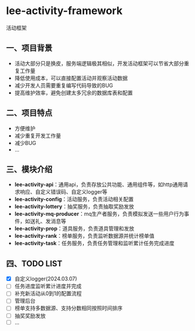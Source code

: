 # lee-activity-framework
活动框架

## 一、项目背景
* 活动大部分只是换皮，服务端逻辑极其相似，开发活动框架可以节省大部分重复工作量
* 降低使用成本，可以直接配置活动并观察活动数据
* 减少开发人员需要重复编写代码导致的BUG
* 提高维护效率，避免创建太多冗余的数据库表和配置

## 二、项目特点
* 方便维护
* 减少重复开发工作量
* 减少BUG
* ...

## 三、模块介绍
* **lee-activity-api**：通用api，负责存放公共功能、通用组件等，如http通用请求响应、自定义错误码、自定义logger等
* **lee-activity-config**：活动服务，负责活动相关配置
* **lee-activity-lottery**：抽奖服务，负责抽取奖励发放
* **lee-activity-mq-producer**：mq生产者服务，负责模拟发送一些用户行为事件，如送礼、发消息等
* **lee-activity-prop**：道具服务，负责道具管理和发放
* **lee-activity-rank**：榜单服务，负责监听数据源并统计榜单值
* **lee-activity-task**：任务服务，负责任务管理和监听累计任务完成进度

## 四、TODO LIST
- [x] 自定义logger(2024.03.07)
- [ ] 任务进度监听累计进度并完成
- [ ] 补充新活动从0到1的配置流程
- [ ] 管理后台
- [ ] 榜单支持多数据源、支持分数相同按照时间排序
- [ ] 抽奖奖励发放
- [ ] ...